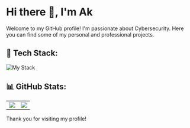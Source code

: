 # Hi there 👋, I'm Ak

Welcome to my GitHub profile! I'm passionate about Cybersecurity. Here you can find some of my personal and professional projects.

## 🚀 Tech Stack:
![My Stack](https://skillicons.dev/icons?i=js,py,linux,vim,regex,redhat,powershell,bash,md,kali)
## 📊 GitHub Stats:
<table>
	<tr>
		<td align="center" style="padding=0;width=50%;">
			<img align="center" style="padding=0;" src="https://github-readme-stats-eight-theta.vercel.app/api?username=ak500k&show_icons=true&include_all_commits=true&count_private=true&theme=dracula&hide_title=true" />
		</td>
		<td align="center" style="padding=0;width=50%;">
			<img align="center" style="padding=0;" src="https://github-readme-stats.vercel.app/api/top-langs/?username=ak500k&layout=compact&theme=dracula" />
		</td>
	</tr>
</table>

Thank you for visiting my profile!
